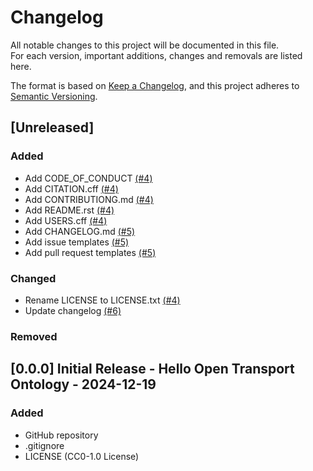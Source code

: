 <!--
SPDX-FileCopyrightText: 2024 Ludwig Hülk <https://github.com/Ludee> © Reiner Lemoine Institut
SPDX-License-Identifier: CC0-1.0
-->

# Changelog

All notable changes to this project will be documented in this file. <br>
For each version, important additions, changes and removals are listed here.

The format is based on [Keep a Changelog](https://keepachangelog.com/en/1.0.0/),
and this project adheres to [Semantic Versioning](https://semver.org/spec/v2.0.0.html).

## [Unreleased]

### Added

- Add CODE_OF_CONDUCT [(#4)](https://github.com/OpenEnergyPlatform/OpenTransportOntology/pull/4)
- Add CITATION.cff [(#4)](https://github.com/OpenEnergyPlatform/OpenTransportOntology/pull/4)
- Add CONTRIBUTIONG.md [(#4)](https://github.com/OpenEnergyPlatform/OpenTransportOntology/pull/4)
- Add README.rst [(#4)](https://github.com/OpenEnergyPlatform/OpenTransportOntology/pull/4)
- Add USERS.cff [(#4)](https://github.com/OpenEnergyPlatform/OpenTransportOntology/pull/4)
- Add CHANGELOG.md [(#5)](https://github.com/OpenEnergyPlatform/OpenTransportOntology/pull/5)
- Add issue templates [(#5)](https://github.com/OpenEnergyPlatform/OpenTransportOntology/pull/5)
- Add pull request templates [(#5)](https://github.com/OpenEnergyPlatform/OpenTransportOntology/pull/5)


### Changed

- Rename LICENSE to LICENSE.txt [(#4)](https://github.com/OpenEnergyPlatform/OpenTransportOntology/pull/4)
- Update changelog [(#6)](https://github.com/OpenEnergyPlatform/OpenTransportOntology/pull/6)


### Removed

## [0.0.0] Initial Release - Hello Open Transport Ontology - 2024-12-19

### Added

- GitHub repository
- .gitignore
- LICENSE (CC0-1.0 License)
